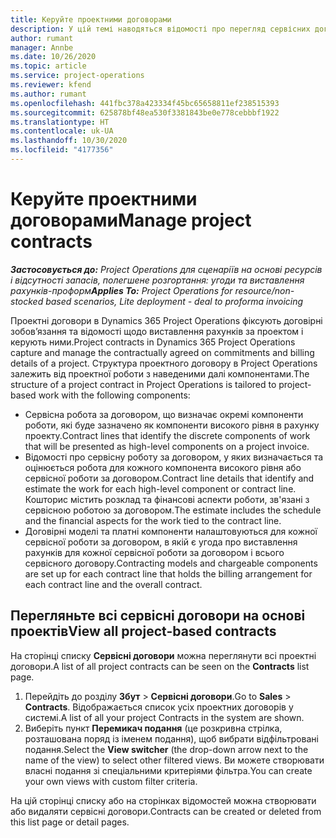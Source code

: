 ```yaml
---
title: Керуйте проектними договорами
description: У цій темі наводяться відомості про перегляд сервісних договорів на основі проекту.
author: rumant
manager: Annbe
ms.date: 10/26/2020
ms.topic: article
ms.service: project-operations
ms.reviewer: kfend
ms.author: rumant
ms.openlocfilehash: 441fbc378a423334f45bc65658811ef238515393
ms.sourcegitcommit: 625878bf48ea530f3381843be0e778cebbbf1922
ms.translationtype: HT
ms.contentlocale: uk-UA
ms.lasthandoff: 10/30/2020
ms.locfileid: "4177356"
---
```

# <a name="manage-project-contracts"></a><span data-ttu-id="5819b-103">Керуйте проектними договорами</span><span class="sxs-lookup"><span data-stu-id="5819b-103">Manage project contracts</span></span>

<span data-ttu-id="5819b-104">_**Застосовується до:** Project Operations для сценаріїв на основі ресурсів і відсутності запасів, полегшене розгортання: угоди та виставлення рахунків-проформ_</span><span class="sxs-lookup"><span data-stu-id="5819b-104">_**Applies To:** Project Operations for resource/non-stocked based scenarios, Lite deployment - deal to proforma invoicing_</span></span>

<span data-ttu-id="5819b-105">Проектні договори в Dynamics 365 Project Operations фіксують договірні зобов’язання та відомості щодо виставлення рахунків за проектом і керують ними.</span><span class="sxs-lookup"><span data-stu-id="5819b-105">Project contracts in Dynamics 365 Project Operations capture and manage the contractually agreed on commitments and billing details of a project.</span></span> <span data-ttu-id="5819b-106">Структура проектного договору в Project Operations залежить від проектної роботи з наведеними далі компонентами.</span><span class="sxs-lookup"><span data-stu-id="5819b-106">The structure of a project contract in Project Operations is tailored to project-based work with the following components:</span></span>

- <span data-ttu-id="5819b-107">Сервісна робота за договором, що визначає окремі компоненти роботи, які буде зазначено як компоненти високого рівня в рахунку проекту.</span><span class="sxs-lookup"><span data-stu-id="5819b-107">Contract lines that identify the discrete components of work that will be presented as high-level components on a project invoice.</span></span>
- <span data-ttu-id="5819b-108">Відомості про сервісну роботу за договором, у яких визначається та оцінюється робота для кожного компонента високого рівня або сервісної роботи за договором.</span><span class="sxs-lookup"><span data-stu-id="5819b-108">Contract line details that identify and estimate the work for each high-level component or contract line.</span></span> <span data-ttu-id="5819b-109">Кошторис містить розклад та фінансові аспекти роботи, зв'язані з сервісною роботою за договором.</span><span class="sxs-lookup"><span data-stu-id="5819b-109">The estimate includes the schedule and the financial aspects for the work tied to the contract line.</span></span>
- <span data-ttu-id="5819b-110">Договірні моделі та платні компоненти налаштовуються для кожної сервісної роботи за договором, в якій є угода про виставлення рахунків для кожної сервісної роботи за договором і всього сервісного договору.</span><span class="sxs-lookup"><span data-stu-id="5819b-110">Contracting models and chargeable components are set up for each contract line that holds the billing arrangement for each contract line and the overall contract.</span></span>

## <a name="view-all-project-based-contracts"></a><span data-ttu-id="5819b-111">Перегляньте всі сервісні договори на основі проектів</span><span class="sxs-lookup"><span data-stu-id="5819b-111">View all project-based contracts</span></span>

<span data-ttu-id="5819b-112">На сторінці списку **Сервісні договори** можна переглянути всі проектні договори.</span><span class="sxs-lookup"><span data-stu-id="5819b-112">A list of all project contracts can be seen on the **Contracts** list page.</span></span> 

1. <span data-ttu-id="5819b-113">Перейдіть до розділу **Збут** > **Сервісні договори**.</span><span class="sxs-lookup"><span data-stu-id="5819b-113">Go to **Sales** > **Contracts**.</span></span> <span data-ttu-id="5819b-114">Відображається список усіх проектних договорів у системі.</span><span class="sxs-lookup"><span data-stu-id="5819b-114">A list of all your project Contracts in the system are shown.</span></span> 
2. <span data-ttu-id="5819b-115">Виберіть пункт **Перемикач подання** (це розкривна стрілка, розташована поряд із іменем подання), щоб вибрати відфільтровані подання.</span><span class="sxs-lookup"><span data-stu-id="5819b-115">Select the **View switcher** (the drop-down arrow next to the name of the view) to select other filtered views.</span></span> <span data-ttu-id="5819b-116">Ви можете створювати власні подання зі спеціальними критеріями фільтра.</span><span class="sxs-lookup"><span data-stu-id="5819b-116">You can create your own views with custom filter criteria.</span></span>

<span data-ttu-id="5819b-117">На цій сторінці списку або на сторінках відомостей можна створювати або видаляти сервісні договори.</span><span class="sxs-lookup"><span data-stu-id="5819b-117">Contracts can be created or deleted from this list page or detail pages.</span></span>
